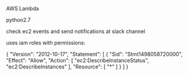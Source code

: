 AWS Lambda 

python2.7

check ec2 events and send notifications at slack channel

uses iam roles with permissions:

{
    "Version": "2012-10-17",
    "Statement": [
        {
            "Sid": "Stmt1498058720000",
            "Effect": "Allow",
            "Action": [
                "ec2:DescribeInstanceStatus",
                "ec2:DescribeInstances"
            ],
            "Resource": [
                "*"
            ]
        }
    ]
}